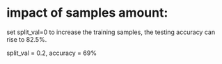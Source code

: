 # impact of samples amount:

set split_val=0 to increase the training samples, the testing accuracy can rise to 82.5%.

split_val = 0.2, accuracy = 69%
